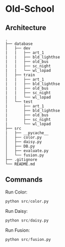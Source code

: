 # Old-School

## Architecture
```
.
├── database
│   ├── dev
|   |   ├── art_1
|   |   ├── bld_lighthse
|   |   ├── old_bus
|   |   ├── sc_night
|   |   └── wl_lopad
│   ├── train
|   |   ├── art_1
|   |   ├── bld_lighthse
|   |   ├── old_bus
|   |   ├── sc_night
|   |   └── wl_lopad
│   └── test
|       ├── art_1
|       ├── bld_lighthse
|       ├── old_bus
|       ├── sc_night
|       └── wl_lopad
├── src
|   ├── __pycache__
│   ├── color.py
│   ├── daisy.py
│   ├── DB.py
│   ├── evaluate.py
│   └── fusion.py
├── .gitignore
└── README.md
```

## Commands
Run Color:
```python
python src/color.py
```
Run Daisy:
```python
python src/daisy.py
```
Run Fusion:
```python
python src/fusion.py
```

